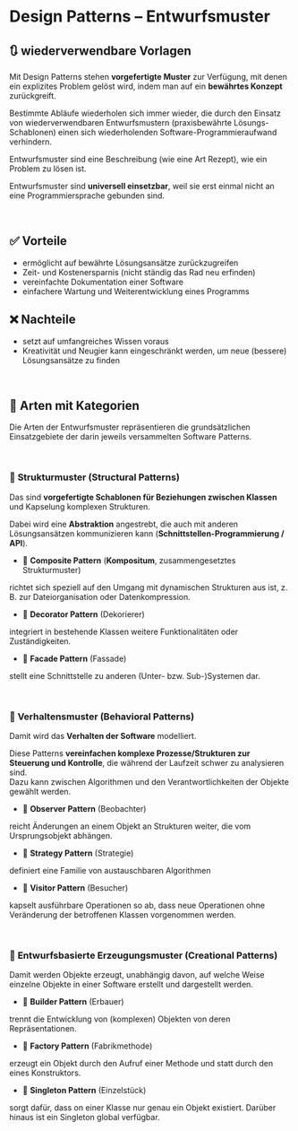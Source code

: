 # Design Patterns – Entwurfsmuster

##  :arrows_clockwise: wiederverwendbare Vorlagen

Mit Design Patterns stehen **vorgefertigte Muster** zur Verfügung, mit denen ein explizites Problem gelöst wird, indem man auf ein **bewährtes Konzept** zurückgreift.

Bestimmte Abläufe wiederholen sich immer wieder, die durch den Einsatz von wiederverwendbaren Entwurfsmustern (praxisbewährte Lösungs-Schablonen) einen sich wiederholenden Software-Programmieraufwand verhindern.

Entwurfsmuster sind eine Beschreibung (wie eine Art Rezept), wie ein Problem zu lösen ist.


Entwurfsmuster sind **universell einsetzbar**, weil sie erst einmal nicht an eine Programmiersprache gebunden sind.

<br>

## :white_check_mark: Vorteile

- ermöglicht auf bewährte Lösungsansätze zurückzugreifen
- Zeit- und Kostenersparnis (nicht ständig das Rad neu erfinden)
- vereinfachte Dokumentation einer Software
- einfachere Wartung und Weiterentwicklung eines Programms

## :x: Nachteile

- setzt auf umfangreiches Wissen voraus
- Kreativität und Neugier kann eingeschränkt werden, um neue (bessere) Lösungsansätze zu finden

<br>

## :blue_book: Arten mit Kategorien

Die Arten der Entwurfsmuster repräsentieren die grundsätzlichen Einsatzgebiete der darin jeweils versammelten Software Patterns.

<br>

###  :ledger: **Strukturmuster** (Structural Patterns)

Das sind **vorgefertigte Schablonen für Beziehungen zwischen Klassen** und Kapselung komplexen Strukturen.

Dabei wird eine **Abstraktion** angestrebt, die auch mit anderen Lösungsansätzen kommunizieren kann (**Schnittstellen-Programmierung / API**).


- :memo: **Composite Pattern** (**Kompositum**, zusammengesetztes Strukturmuster)

richtet sich speziell auf den Umgang mit dynamischen Strukturen aus ist, z. B. zur Dateiorganisation oder Datenkompression.

- :memo: **Decorator Pattern** (Dekorierer)

integriert in bestehende Klassen weitere Funktionalitäten oder Zuständigkeiten.

- :memo: **Facade Pattern** (Fassade)

stellt eine Schnittstelle zu anderen (Unter- bzw. Sub-)Systemen dar.

<br>

###  :ledger: **Verhaltensmuster** (Behavioral Patterns)

Damit wird das **Verhalten der Software** modelliert. 

Diese Patterns **vereinfachen komplexe Prozesse/Strukturen zur Steuerung und Kontrolle**, die während der Laufzeit schwer zu analysieren sind.      
Dazu kann zwischen Algorithmen und den Verantwortlichkeiten der Objekte gewählt werden.

- :memo: **Observer Pattern** (Beobachter)

reicht Änderungen an einem Objekt an Strukturen weiter, die vom Ursprungsobjekt abhängen.

- :memo: **Strategy Pattern** (Strategie)

definiert eine Familie von austauschbaren Algorithmen

- :memo: **Visitor Pattern** (Besucher)

kapselt ausführbare Operationen so ab, dass neue Operationen ohne Veränderung der betroffenen Klassen vorgenommen werden.


<br>

### :ledger: **Entwurfsbasierte Erzeugungsmuster** (Creational Patterns)

Damit werden Objekte erzeugt, unabhängig davon, auf welche Weise einzelne Objekte in einer Software erstellt und dargestellt werden.

- :memo: **Builder Pattern** (Erbauer)

trennt die Entwicklung von (komplexen) Objekten von deren Repräsentationen.

- :memo: **Factory Pattern** (Fabrikmethode)

erzeugt ein Objekt durch den Aufruf einer Methode und statt durch den eines Konstruktors.

- :memo: **Singleton Pattern** (Einzelstück)

sorgt dafür, dass on einer Klasse nur genau ein Objekt existiert. Darüber hinaus ist ein Singleton global verfügbar.

<br>


